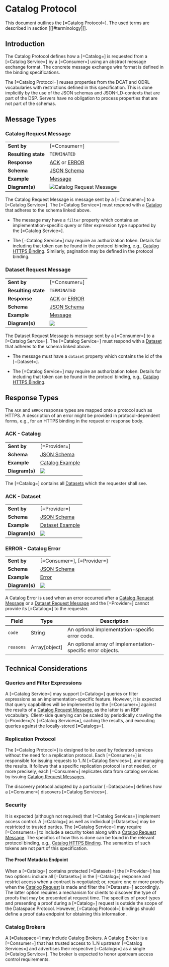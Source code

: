 # Catalog Protocol

This document outlines the [=Catalog Protocol=]. The used terms are described in section [[[#terminology]]].

## Introduction

The Catalog Protocol defines how a [=Catalog=] is requested from a [=Catalog Service=] by a [=Consumer=] using an
abstract message exchange format. The concrete message exchange wire format is defined in the binding specifications.

The [=Catalog Protocol=] reuses properties from the DCAT and ODRL vocabularies with restrictions defined in this
specification. This is done implicitly by the use of the JSON schemas and JSON-LD-contexts that are part of the DSP.
Servers have no obligation to process properties that are not part of the schemas.

## Message Types

### Catalog Request Message

|                     |                                                                                               |
|---------------------|-----------------------------------------------------------------------------------------------|
| **Sent by**         | [=Consumer=]                                                                                  |
| **Resulting state** | `TERMINATED`                                                                                  |
| **Response**        | [ACK](#ack-catalog) or [ERROR](#error-catalog-error)                                          |
| **Schema**          | [JSON Schema](../../artifacts/src/main/resources/catalog/catalog-request-message-schema.json) |
| **Example**         | [Message](../../artifacts/src/main/resources/catalog/example/catalog-request-message.json)    |
| **Diagram(s)**      | ![](message/diagram/catalog-request-message.png "Catalog Request Message")                    |

The Catalog Request Message is message sent by a [=Consumer=] to
a [=Catalog Service=].
The [=Catalog Service=] must respond with a [Catalog](#ack-catalog) that adheres to the schema linked above.

- The message may have a `filter` property which contains an implementation-specific query or filter expression type
  supported by the [=Catalog Service=].

- The [=Catalog Service=] may require an authorization token. Details for
  including that token can be found in the protocol binding, e.g., [Catalog HTTPS Binding](#catalog-https-binding).
  Similarly, pagination may be defined in the protocol binding.

### Dataset Request Message

|                     |                                                                                               |
|---------------------|-----------------------------------------------------------------------------------------------|
| **Sent by**         | [=Consumer=]                                                                                  |
| **Resulting state** | `TERMINATED`                                                                                  |
| **Response**        | [ACK](#ack-catalog) or [ERROR](#error-catalog-error)                                          |
| **Schema**          | [JSON Schema](../../artifacts/src/main/resources/catalog/dataset-request-message-schema.json) |
| **Example**         | [Message](../../artifacts/src/main/resources/catalog/example/dataset-request-message.json)    |
| **Diagram(s)**      | ![](message/diagram/dataset-request-message.png)                                              |

The Dataset Request Message is message sent by a [=Consumer=] to
a [=Catalog Service=].
The [=Catalog Service=] must respond with a [Dataset](#ack-dataset) that adheres to the schema linked above.

- The message must have a `dataset` property which contains the id of the [=Dataset=].

- The [=Catalog Service=] may require an authorization token. Details for
  including that token can be found in the protocol binding, e.g., [Catalog HTTPS Binding](#catalog-https-binding).

## Response Types

The `ACK` and `ERROR` response types are mapped onto a protocol such as HTTPS. A description of an error might be
provided in protocol-dependent forms, e.g., for an HTTPS binding in the request or response body.

### ACK - Catalog

|                |                                                                                    |
|----------------|------------------------------------------------------------------------------------|
| **Sent by**    | [=Provider=]                                                                       |
| **Schema**     | [JSON Schema](../../artifacts/src/main/resources/catalog/catalog-schema.json)      |
| **Example**    | [Catalog Example](../../artifacts/src/main/resources/catalog/example/catalog.json) |
| **Diagram(s)** | ![](message/diagram/catalog.png)                                                   |

The [=Catalog=] contains all [Datasets](#dataset) which the requester shall see.

### ACK - Dataset

|                |                                                                                    |
|----------------|------------------------------------------------------------------------------------|
| **Sent by**    | [=Provider=]                                                                       |
| **Schema**     | [JSON Schema](../../artifacts/src/main/resources/catalog/dataset-schema.json)      |
| **Example**    | [Dataset Example](../../artifacts/src/main/resources/catalog/example/dataset.json) |
| **Diagram(s)** | ![](message/diagram/dataset.png)                                                   |

### ERROR - Catalog Error

|                |                                                                                     |
|----------------|-------------------------------------------------------------------------------------|
| **Sent by**    | [=Consumer=], [=Provider=]                                                          |
| **Schema**     | [JSON Schema](../../artifacts/src/main/resources/catalog/catalog-error-schema.json) |
| **Example**    | [Error](../../artifacts/src/main/resources/catalog/example/catalog-error.json)      |
| **Diagram(s)** | ![](message/diagram/catalog-error.png)                                              |

A Catalog Error is used when an error occurred after a [Catalog Request Message](#catalog-request-message) or
a [Dataset Request Message](#dataset-request-message) and the [=Provider=] cannot
provide its [=Catalog=] to the requester.

| Field     | Type          | Description                                                 |
|-----------|---------------|-------------------------------------------------------------|
| `code`    | String        | An optional implementation-specific error code.             |
| `reasons` | Array[object] | An optional array of implementation-specific error objects. |

## Technical Considerations

### Queries and Filter Expressions

A [=Catalog Service=] may support [=Catalog=] queries or filter expressions as an
implementation-specific feature. However, it is expected that query capabilities will be implemented by
the [=Consumer=] against the results of
a [Catalog Request Message](#catalog-request-message), as the latter is an RDF vocabulary. Client-side querying can
be scaled by periodically crawling
the [=Provider=]'s [=Catalog Services=], caching
the results, and executing queries against the locally-stored [=Catalogs=].

### Replication Protocol

The [=Catalog Protocol=] is designed to be used by federated services without the need for a replication protocol.
Each [=Consumer=] is responsible for issuing requests to
1..N [=Catalog Services=], and managing the results. It follows that a specific
replication protocol is not needed, or more precisely, each [=Consumer=] replicates data
from catalog services by issuing [Catalog Request Messages](#catalog-request-message).

The discovery protocol adopted by a particular [=Dataspace=] defines how
a [=Consumer=] discovers [=Catalog Services=].

### Security

It is expected (although not required) that [=Catalog Services=] implement access
control. A [=Catalog=] as well as individual [=Datasets=] may be restricted to trusted
parties. The [=Catalog Service=] may
require [=Consumers=] to include a security token along with
a [Catalog Request Message](#catalog-request-message). The specifics of how this is done can be found in the relevant
protocol binding, e.g., [Catalog HTTPS Binding](#catalog-https-binding). The semantics of such tokens are not part
of this specification.

#### The Proof Metadata Endpoint

When a [=Catalog=] contains protected [=Datasets=]
the [=Provider=] has two options: include
all [=Datasets=] in the [=Catalog=] response and restrict access when a contract is
negotiated; or, require one or more proofs when the [Catalog Request](#catalog-request-message) is made and filter
the [=Datasets=] accordingly. The latter option requires a mechanism for clients to
discover the type of proofs that may be presented at request time. The specifics of proof types and presenting a proof
during a [=Catalog=] request is outside the scope of the Dataspace Protocol.
However, [=Catalog Protocol=] bindings should define a proof data endpoint for
obtaining this information.

### Catalog Brokers

A [=Dataspace=] may include Catalog Brokers. A Catalog Broker is
a [=Consumer=] that has trusted access to 1..N
upstream [=Catalog Services=] and advertises their
respective [=Catalogs=] as a
single [=Catalog Service=]. The broker is expected to honor upstream access
control requirements.
